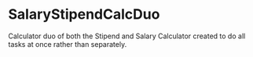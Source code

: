 # SalaryStipendCalcDuo
Calculator duo of both the Stipend and Salary Calculator created to do all tasks at once rather than separately.
